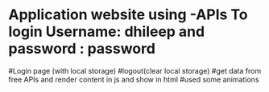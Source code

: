 # Application website using -APIs    To login  Username: dhileep  and  password : password 
#Login page (with local storage)
#logout(clear local storage)
#get data from free APIs and render content in js and show in html
#used some animations


